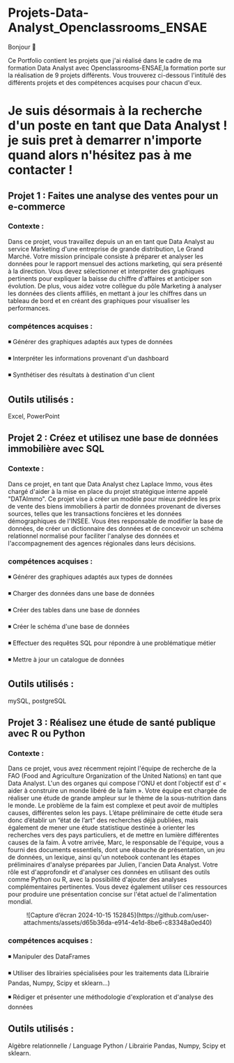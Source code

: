 # Projets-Data-Analyst_Openclassrooms_ENSAE
Bonjour :wave:	

Ce Portfolio contient les  projets que j'ai réalisé dans le cadre de ma formation Data Analyst avec Openclassrooms-ENSAE,la formation porte sur la réalisation de 9 projets différents. Vous trouverez ci-dessous l'intitulé des différents projets et des compétences acquises pour chacun d'eux.
# Je suis désormais à la recherche d'un poste en tant que Data Analyst ! je suis pret à demarrer n'importe quand alors n'hésitez pas à me contacter !


## Projet 1 : Faites une analyse des ventes pour un e-commerce

### Contexte :
Dans ce projet, vous travaillez depuis un an en tant que Data Analyst au service Marketing d'une entreprise de grande distribution, Le Grand Marché. Votre mission principale consiste à préparer et analyser les données pour le rapport mensuel des actions marketing, qui sera présenté à la direction. Vous devez sélectionner et interpréter des graphiques pertinents pour expliquer la baisse du chiffre d'affaires et anticiper son évolution.
De plus, vous aidez votre collègue du pôle Marketing à analyser les données des clients affiliés, en mettant à jour les chiffres dans un tableau de bord et en créant des graphiques pour visualiser les performances.
### compétences acquises : 
:black_medium_small_square:	 Générer des graphiques adaptés aux types de données

:black_medium_small_square:	 Interpréter les informations provenant d'un dashboard

:black_medium_small_square:	 Synthétiser des résultats à destination d'un client
## Outils utilisés : 
Excel, PowerPoint

## Projet 2 : Créez et utilisez une base de données immobilière avec SQL

### Contexte :
Dans ce projet, en tant que Data Analyst chez Laplace Immo, vous êtes chargé d'aider à la mise en place du projet stratégique interne appelé "DATAImmo". Ce projet vise à créer un modèle pour mieux prédire les prix de vente des biens immobiliers à partir de données provenant de diverses sources, telles que les transactions foncières et les données démographiques de l'INSEE. Vous êtes responsable de modifier la base de données, de créer un dictionnaire des données et de concevoir un schéma relationnel normalisé pour faciliter l'analyse des données et l'accompagnement des agences régionales dans leurs décisions.
### compétences acquises : 
:black_medium_small_square:	 Générer des graphiques adaptés aux types de données

:black_medium_small_square:  Charger des données dans une base de données

:black_medium_small_square:  Créer des tables dans une base de données

:black_medium_small_square:  Créer le schéma d'une base de données

:black_medium_small_square:  Effectuer des requêtes SQL pour répondre à une problématique métier

:black_medium_small_square:  Mettre à jour un catalogue de données
## Outils utilisés : 
mySQL, postgreSQL

## Projet 3 : Réalisez une étude de santé publique avec R ou Python

### Contexte :
Dans ce projet, vous avez récemment rejoint l'équipe de recherche de la FAO (Food and Agriculture Organization of the United Nations) en tant que Data Analyst.  L'un des organes qui compose l'ONU et dont l'objectif est d' « aider à construire un monde libéré de la faim ». Votre équipe est chargée de réaliser une étude de grande ampleur sur le thème de la sous-nutrition dans le monde. Le problème de la faim est complexe et peut avoir de multiples causes, différentes selon les pays. L’étape préliminaire de cette étude sera donc d’établir un “état de l’art” des recherches déjà publiées, mais également de mener une étude statistique destinée à orienter les recherches vers des pays particuliers, et de mettre en lumière différentes causes de la faim.
À votre arrivée, Marc, le responsable de l'équipe, vous a fourni des documents essentiels, dont une ébauche de présentation, un jeu de données, un lexique, ainsi qu'un notebook contenant les étapes préliminaires d'analyse préparées par Julien, l'ancien Data Analyst.
Votre rôle est d'approfondir et d'analyser ces données en utilisant des outils comme Python ou R, avec la possibilité d'ajouter des analyses complémentaires pertinentes. Vous devez également utiliser ces ressources pour produire une présentation concise sur l'état actuel de l'alimentation mondial.
<p align="center">
![Capture d’écran 2024-10-15 152845](https://github.com/user-attachments/assets/d65b36da-e914-4e1d-8be6-c83348a0ed40)
</p>

### compétences acquises : 
:black_medium_small_square:	 Manipuler des DataFrames

:black_medium_small_square:  Utiliser des librairies spécialisées pour les traitements data (Librairie Pandas, Numpy, Scipy et sklearn...)

:black_medium_small_square:  Rédiger et présenter une méthodologie d'exploration et d'analyse des données
## Outils utilisés : 
Algèbre relationnelle / Language Python / Librairie Pandas, Numpy, Scipy et sklearn.
